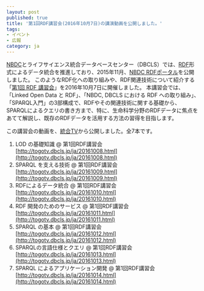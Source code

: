 ```yaml
---
layout: post
published: true
title: '第1回RDF講習会(2016年10月7日)の講演動画を公開しました。'
tags:
- イベント
- 広報
category: ja
---
```

[NBDC](http://biosciencedbc.jp/)とライフサイエンス統合データベースセンター（DBCLS）では、[RDF](https://ja.wikipedia.org/wiki/Resource_Description_Framework)形式によるデータ統合を推進しており、2015年11月、[NBDC RDFポータル](https://integbio.jp/rdf/)を公開しました。
このようなRDF化への取り組みや、RDF関連技術について紹介する「[第1回 RDF 講習会](http://wiki.lifesciencedb.jp/mw/RDF-Tutorial1)」を2016年10月7日に開催しました。
本講習会では、「Linked Open Data と RDF」、「NBDC, DBCLS における RDF への取り組み」、「SPARQL入門」の3部構成で、RDFやその関連技術に関する基礎から、SPARQLによるクエリの書き方まで、特に、生命科学分野のRDFデータに焦点をあてて解説し、既存のRDFデータを活用する方法の習得を目指します。
 
この講習会の動画を、[統合TV](http://togotv.dbcls.jp/ja/)から公開しました。全7本です。

1. LOD の基礎知識 @ 第1回RDF講習会 [http://togotv.dbcls.jp/ja/20161008.html](http://togotv.dbcls.jp/ja/20161008.html)
1. SPARQL を支える技術 @ 第1回RDF講習会 [http://togotv.dbcls.jp/ja/20161009.html](http://togotv.dbcls.jp/ja/20161009.html)
1. RDFによるデータ統合 @ 第1回RDF講習会 [http://togotv.dbcls.jp/ja/20161010.html](http://togotv.dbcls.jp/ja/20161010.html)
1. RDF 開発のためのサービス @ 第1回RDF講習会 [http://togotv.dbcls.jp/ja/20161011.html](http://togotv.dbcls.jp/ja/20161011.html)
1. SPARQL の基本 @ 第1回RDF講習会 [http://togotv.dbcls.jp/ja/20161012.html](http://togotv.dbcls.jp/ja/20161012.html)
1. SPARQLの言語仕様とクエリ @ 第1回RDF講習会 [http://togotv.dbcls.jp/ja/20161013.html](http://togotv.dbcls.jp/ja/20161013.html)
1. SPARQL によるアプリケーション開発 @ 第1回RDF講習会 [http://togotv.dbcls.jp/ja/20161014.html](http://togotv.dbcls.jp/ja/20161014.html)